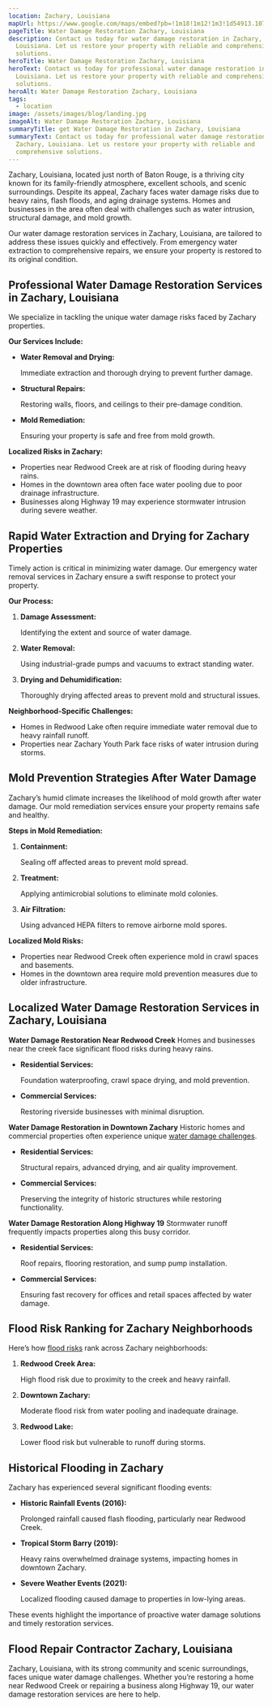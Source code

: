 ```yaml
---
location: Zachary, Louisiana
mapUrl: https://www.google.com/maps/embed?pb=!1m18!1m12!1m3!1d54913.10799546556!2d-91.2030160273184!3d30.66017842516515!2m3!1f0!2f0!3f0!3m2!1i1024!2i768!4f13.1!3m3!1m2!1s0x86269c5861dd2483%3A0x9740e5a7c97f7a1c!2sZachary%2C%20LA%2070791!5e0!3m2!1sen!2sus!4v1735421409631!5m2!1sen!2sus
pageTitle: Water Damage Restoration Zachary, Louisiana
description: Contact us today for water damage restoration in Zachary,
  Louisiana. Let us restore your property with reliable and comprehensive
  solutions.
heroTitle: Water Damage Restoration Zachary, Louisiana
heroText: Contact us today for professional water damage restoration in Zachary,
  Louisiana. Let us restore your property with reliable and comprehensive
  solutions.
heroAlt: Water Damage Restoration Zachary, Louisiana
tags:
  - location
image: /assets/images/blog/landing.jpg
imageAlt: Water Damage Restoration Zachary, Louisiana
summaryTitle: get Water Damage Restoration in Zachary, Louisiana
summaryText: Contact us today for professional water damage restoration in
  Zachary, Louisiana. Let us restore your property with reliable and
  comprehensive solutions.
---
```

Zachary, Louisiana, located just north of Baton Rouge, is a thriving city known for its family-friendly atmosphere, excellent schools, and scenic surroundings. Despite its appeal, Zachary faces water damage risks due to heavy rains, flash floods, and aging drainage systems. Homes and businesses in the area often deal with challenges such as water intrusion, structural damage, and mold growth.

Our water damage restoration services in Zachary, Louisiana, are tailored to address these issues quickly and effectively. From emergency water extraction to comprehensive repairs, we ensure your property is restored to its original condition.

## **Professional Water Damage Restoration Services in Zachary, Louisiana**

We specialize in tackling the unique water damage risks faced by Zachary properties.

**Our Services Include:**

* **Water Removal and Drying:**

   Immediate extraction and thorough drying to prevent further damage.
* **Structural Repairs:**

   Restoring walls, floors, and ceilings to their pre-damage condition.
* **Mold Remediation:**

   Ensuring your property is safe and free from mold growth.

**Localized Risks in Zachary:**

* Properties near Redwood Creek are at risk of flooding during heavy rains.
* Homes in the downtown area often face water pooling due to poor drainage infrastructure.
* Businesses along Highway 19 may experience stormwater intrusion during severe weather.

## **Rapid Water Extraction and Drying for Zachary Properties**

Timely action is critical in minimizing water damage. Our emergency water removal services in Zachary ensure a swift response to protect your property.

**Our Process:**

1. **Damage Assessment:**

   Identifying the extent and source of water damage.
2. **Water Removal:**

   Using industrial-grade pumps and vacuums to extract standing water.
3. **Drying and Dehumidification:**

   Thoroughly drying affected areas to prevent mold and structural issues.

**Neighborhood-Specific Challenges:**

* Homes in Redwood Lake often require immediate water removal due to heavy rainfall runoff.
* Properties near Zachary Youth Park face risks of water intrusion during storms.

## **Mold Prevention Strategies After Water Damage**

Zachary’s humid climate increases the likelihood of mold growth after water damage. Our mold remediation services ensure your property remains safe and healthy.

**Steps in Mold Remediation:**

1. **Containment:**

   Sealing off affected areas to prevent mold spread.
2. **Treatment:**

   Applying antimicrobial solutions to eliminate mold colonies.
3. **Air Filtration:**

   Using advanced HEPA filters to remove airborne mold spores.

**Localized Mold Risks:**

* Properties near Redwood Creek often experience mold in crawl spaces and basements.
* Homes in the downtown area require mold prevention measures due to older infrastructure.

## **Localized Water Damage Restoration Services in Zachary, Louisiana**

**Water Damage Restoration Near Redwood Creek**
Homes and businesses near the creek face significant flood risks during heavy rains.

* **Residential Services:**

   Foundation waterproofing, crawl space drying, and mold prevention.
* **Commercial Services:**

   Restoring riverside businesses with minimal disruption.

**Water Damage Restoration in Downtown Zachary**
Historic homes and commercial properties often experience unique [water damage challenges](/blog/louisiana-hurricane-water-damage-guide/).

* **Residential Services:**

   Structural repairs, advanced drying, and air quality improvement.
* **Commercial Services:**

   Preserving the integrity of historic structures while restoring functionality.

**Water Damage Restoration Along Highway 19**
Stormwater runoff frequently impacts properties along this busy corridor.

* **Residential Services:**

   Roof repairs, flooring restoration, and sump pump installation.
* **Commercial Services:**

   Ensuring fast recovery for offices and retail spaces affected by water damage.

## **Flood Risk Ranking for Zachary Neighborhoods**

Here’s how [flood risks](/blog/louisiana-river-and-bayou-flooding-risks/) rank across Zachary neighborhoods:

1. **Redwood Creek Area:**

   High flood risk due to proximity to the creek and heavy rainfall.
2. **Downtown Zachary:**

   Moderate flood risk from water pooling and inadequate drainage.
3. **Redwood Lake:**

   Lower flood risk but vulnerable to runoff during storms.

## **Historical Flooding in Zachary**

Zachary has experienced several significant flooding events:

* **Historic Rainfall Events (2016):**

   Prolonged rainfall caused flash flooding, particularly near Redwood Creek.
* **Tropical Storm Barry (2019):**

   Heavy rains overwhelmed drainage systems, impacting homes in downtown Zachary.
* **Severe Weather Events (2021):**

   Localized flooding caused damage to properties in low-lying areas.

These events highlight the importance of proactive water damage solutions and timely restoration services.

## **Flood Repair Contractor Zachary, Louisiana**

Zachary, Louisiana, with its strong community and scenic surroundings, faces unique water damage challenges. Whether you’re restoring a home near Redwood Creek or repairing a business along Highway 19, our water damage restoration services are here to help.
